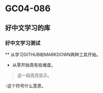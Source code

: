 # GC04-086

## 好中文学习的库

### 好中文学习测试

** 从学习GITHUB和MARKDOWN两种工具开始。

* 从零开始真有些难度。

>这一段高亮显示。

-这个符号什么意思。
